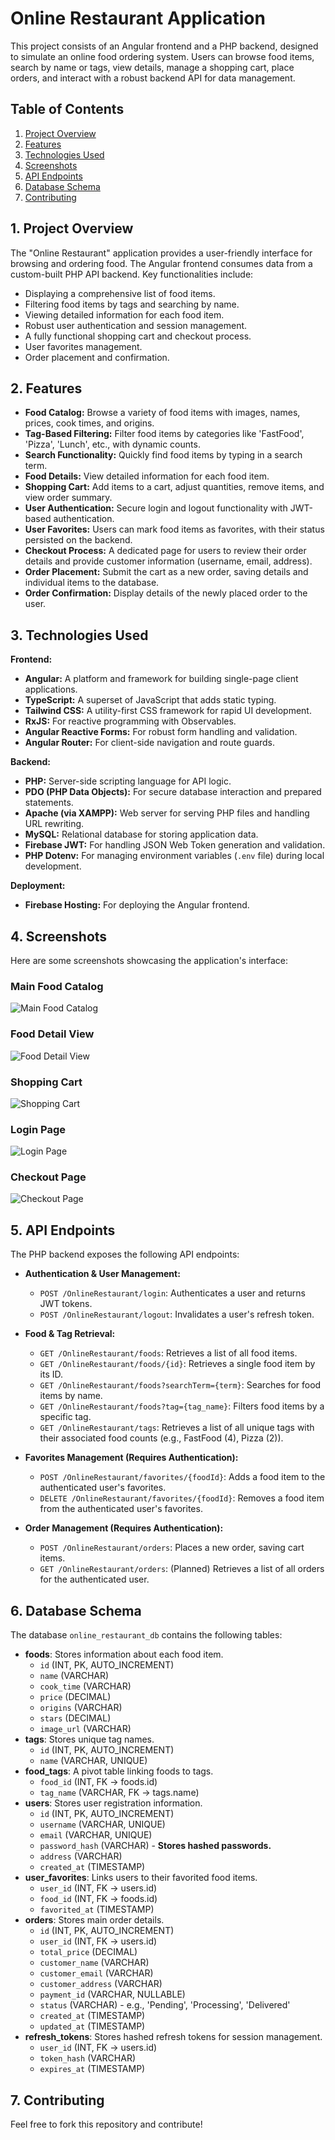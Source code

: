 # **Online Restaurant Application**

This project consists of an Angular frontend and a PHP backend, designed to simulate an online food ordering system. Users can browse food items, search by name or tags, view details, manage a shopping cart, place orders, and interact with a robust backend API for data management.

## **Table of Contents**

1. [Project Overview](#project-overview)
2. [Features](#features)
3. [Technologies Used](#technologies-used)
4. [Screenshots](#screenshots)
5. [API Endpoints](#api-endpoints)
6. [Database Schema](#database-schema)
7. [Contributing](#contributing)

## **1. Project Overview**

The "Online Restaurant" application provides a user-friendly interface for browsing and ordering food. The Angular frontend consumes data from a custom-built PHP API backend. Key functionalities include:

- Displaying a comprehensive list of food items.
- Filtering food items by tags and searching by name.
- Viewing detailed information for each food item.
- Robust user authentication and session management.
- A fully functional shopping cart and checkout process.
- User favorites management.
- Order placement and confirmation.

## **2. Features**

- **Food Catalog:** Browse a variety of food items with images, names, prices, cook times, and origins.
- **Tag-Based Filtering:** Filter food items by categories like 'FastFood', 'Pizza', 'Lunch', etc., with dynamic counts.
- **Search Functionality:** Quickly find food items by typing in a search term.
- **Food Details:** View detailed information for each food item.
- **Shopping Cart:** Add items to a cart, adjust quantities, remove items, and view order summary.
- **User Authentication:** Secure login and logout functionality with JWT-based authentication.
- **User Favorites:** Users can mark food items as favorites, with their status persisted on the backend.
- **Checkout Process:** A dedicated page for users to review their order details and provide customer information (username, email, address).
- **Order Placement:** Submit the cart as a new order, saving details and individual items to the database.
- **Order Confirmation:** Display details of the newly placed order to the user.

## **3. Technologies Used**

**Frontend:**

- **Angular:** A platform and framework for building single-page client applications.
- **TypeScript:** A superset of JavaScript that adds static typing.
- **Tailwind CSS:** A utility-first CSS framework for rapid UI development.
- **RxJS:** For reactive programming with Observables.
- **Angular Reactive Forms:** For robust form handling and validation.
- **Angular Router:** For client-side navigation and route guards.

**Backend:**

- **PHP:** Server-side scripting language for API logic.
- **PDO (PHP Data Objects):** For secure database interaction and prepared statements.
- **Apache (via XAMPP):** Web server for serving PHP files and handling URL rewriting.
- **MySQL:** Relational database for storing application data.
- **Firebase JWT:** For handling JSON Web Token generation and validation.
- **PHP Dotenv:** For managing environment variables (`.env` file) during local development.

**Deployment:**

- **Firebase Hosting:** For deploying the Angular frontend.

## **4. Screenshots**

Here are some screenshots showcasing the application's interface:

### **Main Food Catalog**

![Main Food Catalog](screenshots/image_fbbe49.jpg)

### **Food Detail View**

![Food Detail View](screenshots/image-1.jpg)

### **Shopping Cart**

![Shopping Cart](screenshots/image-2.png)

### **Login Page**

![Login Page](screenshots/image-3.png)

### **Checkout Page**

![Checkout Page](screenshots/image-5.png)

## **5. API Endpoints**

The PHP backend exposes the following API endpoints:

- **Authentication & User Management:**

  - `POST /OnlineRestaurant/login`: Authenticates a user and returns JWT tokens.
  - `POST /OnlineRestaurant/logout`: Invalidates a user's refresh token.

- **Food & Tag Retrieval:**

  - `GET /OnlineRestaurant/foods`: Retrieves a list of all food items.
  - `GET /OnlineRestaurant/foods/{id}`: Retrieves a single food item by its ID.
  - `GET /OnlineRestaurant/foods?searchTerm={term}`: Searches for food items by name.
  - `GET /OnlineRestaurant/foods?tag={tag_name}`: Filters food items by a specific tag.
  - `GET /OnlineRestaurant/tags`: Retrieves a list of all unique tags with their associated food counts (e.g., FastFood (4), Pizza (2)).

- **Favorites Management (Requires Authentication):**

  - `POST /OnlineRestaurant/favorites/{foodId}`: Adds a food item to the authenticated user's favorites.
  - `DELETE /OnlineRestaurant/favorites/{foodId}`: Removes a food item from the authenticated user's favorites.

- **Order Management (Requires Authentication):**
  - `POST /OnlineRestaurant/orders`: Places a new order, saving cart items.
  - `GET /OnlineRestaurant/orders`: (Planned) Retrieves a list of all orders for the authenticated user.

## **6. Database Schema**

The database `online_restaurant_db` contains the following tables:

- **foods**: Stores information about each food item.
  - `id` (INT, PK, AUTO_INCREMENT)
  - `name` (VARCHAR)
  - `cook_time` (VARCHAR)
  - `price` (DECIMAL)
  - `origins` (VARCHAR)
  - `stars` (DECIMAL)
  - `image_url` (VARCHAR)
- **tags**: Stores unique tag names.
  - `id` (INT, PK, AUTO_INCREMENT)
  - `name` (VARCHAR, UNIQUE)
- **food_tags**: A pivot table linking foods to tags.
  - `food_id` (INT, FK -> foods.id)
  - `tag_name` (VARCHAR, FK -> tags.name)
- **users**: Stores user registration information.
  - `id` (INT, PK, AUTO_INCREMENT)
  - `username` (VARCHAR, UNIQUE)
  - `email` (VARCHAR, UNIQUE)
  - `password_hash` (VARCHAR) - **Stores hashed passwords.**
  - `address` (VARCHAR)
  - `created_at` (TIMESTAMP)
- **user_favorites**: Links users to their favorited food items.
  - `user_id` (INT, FK -> users.id)
  - `food_id` (INT, FK -> foods.id)
  - `favorited_at` (TIMESTAMP)
- **orders**: Stores main order details.
  - `id` (INT, PK, AUTO_INCREMENT)
  - `user_id` (INT, FK -> users.id)
  - `total_price` (DECIMAL)
  - `customer_name` (VARCHAR)
  - `customer_email` (VARCHAR)
  - `customer_address` (VARCHAR)
  - `payment_id` (VARCHAR, NULLABLE)
  - `status` (VARCHAR) - e.g., 'Pending', 'Processing', 'Delivered'
  - `created_at` (TIMESTAMP)
  - `updated_at` (TIMESTAMP)
- **refresh_tokens**: Stores hashed refresh tokens for session management.
  - `user_id` (INT, FK -> users.id)
  - `token_hash` (VARCHAR)
  - `expires_at` (TIMESTAMP)

## **7. Contributing**

Feel free to fork this repository and contribute!
